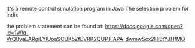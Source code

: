 It's a remote control simulation program in Java
The selection problem for Indix

the problem statement can be found at:
https://docs.google.com/open?id=1WIq-VrQ8vaEARgiLYlUoaSCUK5ZfEVRK2QUPTIAPA_dwmwScx2Hi8tYJHfMQ
